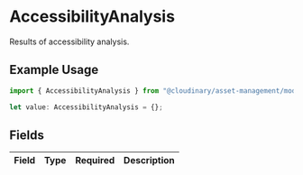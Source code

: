 # AccessibilityAnalysis

Results of accessibility analysis.

## Example Usage

```typescript
import { AccessibilityAnalysis } from "@cloudinary/asset-management/models/components";

let value: AccessibilityAnalysis = {};
```

## Fields

| Field       | Type        | Required    | Description |
| ----------- | ----------- | ----------- | ----------- |